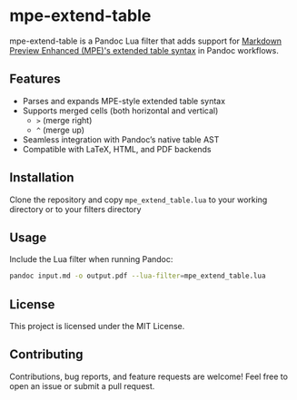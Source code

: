 # mpe-extend-table

mpe-extend-table is a Pandoc Lua filter that adds support for [Markdown Preview Enhanced (MPE)'s extended table syntax](https://shd101wyy.github.io/markdown-preview-enhanced/#/markdown-basics?id=table) in Pandoc workflows.

## Features

- Parses and expands MPE-style extended table syntax
- Supports merged cells (both horizontal and vertical)
  - `>` (merge right)
  - `^` (merge up)
- Seamless integration with Pandoc’s native table AST
- Compatible with LaTeX, HTML, and PDF backends

## Installation

Clone the repository and copy `mpe_extend_table.lua` to your working directory or to your filters directory

## Usage

Include the Lua filter when running Pandoc:

```bash
pandoc input.md -o output.pdf --lua-filter=mpe_extend_table.lua
```

## License

This project is licensed under the MIT License.

## Contributing

Contributions, bug reports, and feature requests are welcome! Feel free to open an issue or submit a pull request.
